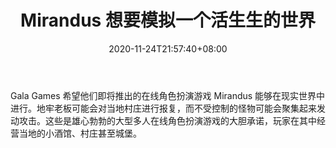 ﻿---
title: "Mirandus 想要模拟一个活生生的世界"
date: 2020-11-24T21:57:40+08:00
lastmod: 2020-11-24T16:45:40+08:00
draft: false
authors: ["Red"]
description: "Gala Games 希望他们即将推出的在线角色扮演游戏 Mirandus 能够在现实世界中进行。地牢老板可能会对当地村庄进行报复，而不受控制的怪物可能会聚集起来发动攻击。这些是雄心勃勃的大型多人在线角色扮演游戏的大胆承诺，玩家在其中经营当地的小酒馆、村庄甚至城堡。"
featuredImage: "mirandus-wants-to-simulate-a-living-world.png"
tags: ["Strategy Game","策略游戏","Play to Earn"]
categories: ["news"]
news: ["策略游戏"]
weight: 
lightgallery: true
pinned: false
recommend: false
recommend1: false
---

Gala Games 希望他们即将推出的在线角色扮演游戏 Mirandus 能够在现实世界中进行。地牢老板可能会对当地村庄进行报复，而不受控制的怪物可能会聚集起来发动攻击。这些是雄心勃勃的大型多人在线角色扮演游戏的大胆承诺，玩家在其中经营当地的小酒馆、村庄甚至城堡。

<!--more-->

